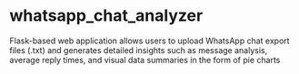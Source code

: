 # whatsapp_chat_analyzer
Flask-based web application allows users to upload WhatsApp chat export files (.txt) and generates detailed insights such as message analysis, average reply times, and visual data summaries in the form of pie charts
